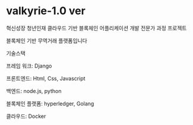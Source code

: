 # valkyrie-1.0 ver
혁신성장 청년인재 클라우드 기반 블록체인 어플리케이션 개발 전문가 과정 프로젝트

블록체인 기반 무역거래 플랫폼입니다

기술스택

프레임 워크: Django

프론트엔드: Html, Css, Javascript

백엔드: node.js, python

블록체인 플랫폼: hyperledger, Golang

클라우드: Docker
